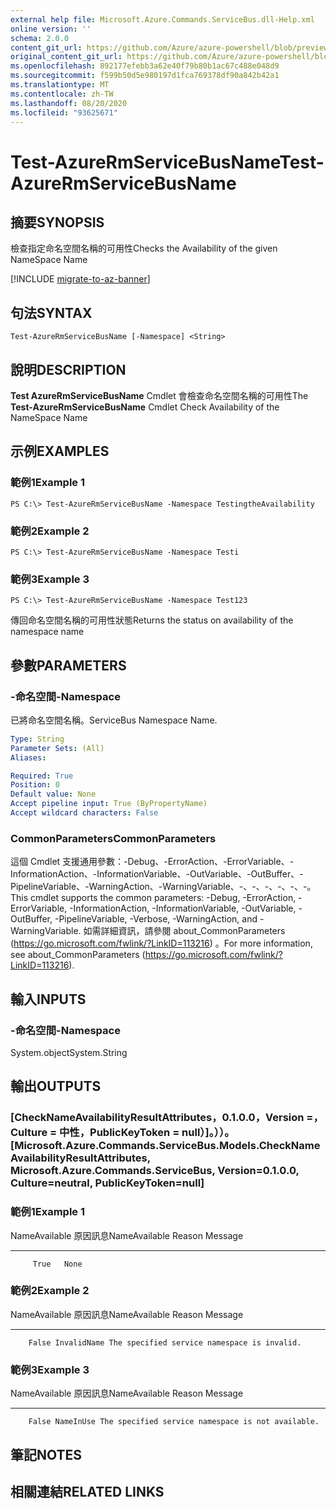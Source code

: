 ```yaml
---
external help file: Microsoft.Azure.Commands.ServiceBus.dll-Help.xml
online version: ''
schema: 2.0.0
content_git_url: https://github.com/Azure/azure-powershell/blob/preview/src/ResourceManager/ServiceBus/Commands.ServiceBus/help/Test-AzureRmServiceBusName.md
original_content_git_url: https://github.com/Azure/azure-powershell/blob/preview/src/ResourceManager/ServiceBus/Commands.ServiceBus/help/Test-AzureRmServiceBusName.md
ms.openlocfilehash: 892177efebb3a62e40f79b80b1ac67c488e048d9
ms.sourcegitcommit: f599b50d5e980197d1fca769378df90a842b42a1
ms.translationtype: MT
ms.contentlocale: zh-TW
ms.lasthandoff: 08/20/2020
ms.locfileid: "93625671"
---
```

# <span data-ttu-id="a5246-101">Test-AzureRmServiceBusName</span><span class="sxs-lookup"><span data-stu-id="a5246-101">Test-AzureRmServiceBusName</span></span>

## <span data-ttu-id="a5246-102">摘要</span><span class="sxs-lookup"><span data-stu-id="a5246-102">SYNOPSIS</span></span>
<span data-ttu-id="a5246-103">檢查指定命名空間名稱的可用性</span><span class="sxs-lookup"><span data-stu-id="a5246-103">Checks the Availability of the given NameSpace Name</span></span>

[!INCLUDE [migrate-to-az-banner](../../includes/migrate-to-az-banner.md)]

## <span data-ttu-id="a5246-104">句法</span><span class="sxs-lookup"><span data-stu-id="a5246-104">SYNTAX</span></span>

```
Test-AzureRmServiceBusName [-Namespace] <String>
```

## <span data-ttu-id="a5246-105">說明</span><span class="sxs-lookup"><span data-stu-id="a5246-105">DESCRIPTION</span></span>
<span data-ttu-id="a5246-106">**Test AzureRmServiceBusName** Cmdlet 會檢查命名空間名稱的可用性</span><span class="sxs-lookup"><span data-stu-id="a5246-106">The **Test-AzureRmServiceBusName** Cmdlet Check Availability of the NameSpace Name</span></span>

## <span data-ttu-id="a5246-107">示例</span><span class="sxs-lookup"><span data-stu-id="a5246-107">EXAMPLES</span></span>

### <span data-ttu-id="a5246-108">範例1</span><span class="sxs-lookup"><span data-stu-id="a5246-108">Example 1</span></span>
```
PS C:\> Test-AzureRmServiceBusName -Namespace TestingtheAvailability
```

### <span data-ttu-id="a5246-109">範例2</span><span class="sxs-lookup"><span data-stu-id="a5246-109">Example 2</span></span>
```
PS C:\> Test-AzureRmServiceBusName -Namespace Testi
```

### <span data-ttu-id="a5246-110">範例3</span><span class="sxs-lookup"><span data-stu-id="a5246-110">Example 3</span></span>
```
PS C:\> Test-AzureRmServiceBusName -Namespace Test123
```

<span data-ttu-id="a5246-111">傳回命名空間名稱的可用性狀態</span><span class="sxs-lookup"><span data-stu-id="a5246-111">Returns the status on availability of the namespace name</span></span>

## <span data-ttu-id="a5246-112">參數</span><span class="sxs-lookup"><span data-stu-id="a5246-112">PARAMETERS</span></span>

### <span data-ttu-id="a5246-113">-命名空間</span><span class="sxs-lookup"><span data-stu-id="a5246-113">-Namespace</span></span>
<span data-ttu-id="a5246-114">已將命名空間名稱。</span><span class="sxs-lookup"><span data-stu-id="a5246-114">ServiceBus Namespace Name.</span></span>

```yaml
Type: String
Parameter Sets: (All)
Aliases: 

Required: True
Position: 0
Default value: None
Accept pipeline input: True (ByPropertyName)
Accept wildcard characters: False
```
### <span data-ttu-id="a5246-115">CommonParameters</span><span class="sxs-lookup"><span data-stu-id="a5246-115">CommonParameters</span></span>
<span data-ttu-id="a5246-116">這個 Cmdlet 支援通用參數：-Debug、-ErrorAction、-ErrorVariable、-InformationAction、-InformationVariable、-OutVariable、-OutBuffer、-PipelineVariable、-WarningAction、-WarningVariable、-、-、-、-、-、-。</span><span class="sxs-lookup"><span data-stu-id="a5246-116">This cmdlet supports the common parameters: -Debug, -ErrorAction, -ErrorVariable, -InformationAction, -InformationVariable, -OutVariable, -OutBuffer, -PipelineVariable, -Verbose, -WarningAction, and -WarningVariable.</span></span> <span data-ttu-id="a5246-117">如需詳細資訊，請參閱 about_CommonParameters (https://go.microsoft.com/fwlink/?LinkID=113216) 。</span><span class="sxs-lookup"><span data-stu-id="a5246-117">For more information, see about_CommonParameters (https://go.microsoft.com/fwlink/?LinkID=113216).</span></span>

## <span data-ttu-id="a5246-118">輸入</span><span class="sxs-lookup"><span data-stu-id="a5246-118">INPUTS</span></span>

### <span data-ttu-id="a5246-119">-命名空間</span><span class="sxs-lookup"><span data-stu-id="a5246-119">-Namespace</span></span>
 <span data-ttu-id="a5246-120">System.object</span><span class="sxs-lookup"><span data-stu-id="a5246-120">System.String</span></span>

## <span data-ttu-id="a5246-121">輸出</span><span class="sxs-lookup"><span data-stu-id="a5246-121">OUTPUTS</span></span>

### <span data-ttu-id="a5246-122">[CheckNameAvailabilityResultAttributes，0.1.0.0，Version =，Culture = 中性，PublicKeyToken = null）]。））。</span><span class="sxs-lookup"><span data-stu-id="a5246-122">[Microsoft.Azure.Commands.ServiceBus.Models.CheckNameAvailabilityResultAttributes, Microsoft.Azure.Commands.ServiceBus, Version=0.1.0.0, Culture=neutral, PublicKeyToken=null]</span></span>

### <span data-ttu-id="a5246-123">範例1</span><span class="sxs-lookup"><span data-stu-id="a5246-123">Example 1</span></span>
<span data-ttu-id="a5246-124">NameAvailable 原因訊息</span><span class="sxs-lookup"><span data-stu-id="a5246-124">NameAvailable Reason Message</span></span>
------------- ------ -------
         True   None

### <span data-ttu-id="a5246-125">範例2</span><span class="sxs-lookup"><span data-stu-id="a5246-125">Example 2</span></span>
<span data-ttu-id="a5246-126">NameAvailable 原因訊息</span><span class="sxs-lookup"><span data-stu-id="a5246-126">NameAvailable      Reason Message</span></span>
-------------      ------ -------
        False InvalidName The specified service namespace is invalid.

### <span data-ttu-id="a5246-127">範例3</span><span class="sxs-lookup"><span data-stu-id="a5246-127">Example 3</span></span>
<span data-ttu-id="a5246-128">NameAvailable 原因訊息</span><span class="sxs-lookup"><span data-stu-id="a5246-128">NameAvailable    Reason Message</span></span>
-------------    ------ -------
        False NameInUse The specified service namespace is not available.

## <span data-ttu-id="a5246-129">筆記</span><span class="sxs-lookup"><span data-stu-id="a5246-129">NOTES</span></span>

## <span data-ttu-id="a5246-130">相關連結</span><span class="sxs-lookup"><span data-stu-id="a5246-130">RELATED LINKS</span></span>
